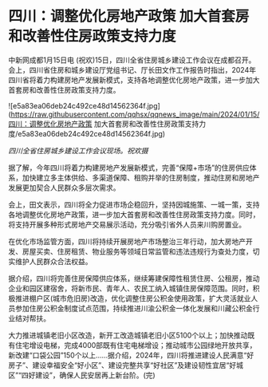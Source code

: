 # 四川：调整优化房地产政策 加大首套房和改善性住房政策支持力度

中新网成都1月15日电
(祝欢)15日，四川全省住房城乡建设工作会议在成都召开。会上，四川省住房和城乡建设厅党组书记、厅长田文作工作报告时指出，2024年四川省将着力构建房地产发展新模式，支持各地调整优化房地产政策，进一步加大首套房和改善性住房政策支持力度。

![e5a83ea06deb24c492ce48d14562364f.jpg](https://raw.githubusercontent.com/qqhsx/qqnews_image/main/2024/01/15/四川：调整优化房地产政策 加大首套房和改善性住房政策支持力度/e5a83ea06deb24c492ce48d14562364f.jpg)

_四川全省住房城乡建设工作会议现场。祝欢摄_

据了解，今年四川将着力构建房地产发展新模式，完善“保障+市场”的住房供应体系，加快建立多主体供给、多渠道保障、租购并举的住房制度，推动住房和房地产发展更加契合人民群众多层次需求。

会上，田文表示，四川将全力促进市场企稳回升，坚持因城施策、一城一策，支持各地调整优化房地产政策，进一步加大首套房和改善性住房政策支持力度。同时，将支持开展多种形式房地产交易展示活动，充分吸引省外人员来川购房置业。

在优化市场监管方面，四川将持续开展房地产市场整治三年行动，加大房地产开发、房屋买卖、住房租赁、物业服务等领域日常监管和违法违规行为查处力度，切实维护人民群众合法权益。

据介绍，四川将完善住房保障供应体系，继续筹建保障性租赁住房、公租房，推动企业和园区建宿舍，将新市民、青年人、农民工纳入城镇住房保障范围。同时，积极推进棚户区(城市危旧房)改造，优化调整住房公积金使用政策，扩大灵活就业人员参加住房公积金制度试点范围，持续推进川渝公积金一体化发展和川藏公积金行业结对帮扶。

大力推进城镇老旧小区改造，新开工改造城镇老旧小区5100个以上；加快推动既有住宅增设电梯，完成4000部既有住宅电梯增设；推动城市公园绿地开放共享，新改建“口袋公园”150个以上……据介绍，2024年，四川将推进建设人民满意“好房子”、建设幸福安全“好小区”、建设完整共享“好社区”及建设韧性宜居“好城区”“四好建设”，确保人民安居再上新台阶。(完)

